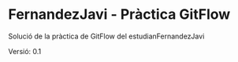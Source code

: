 # FernandezJavi - Pràctica GitFlow
Solució de la pràctica de GitFlow del estudianFernandezJavi

Versió: 0.1

